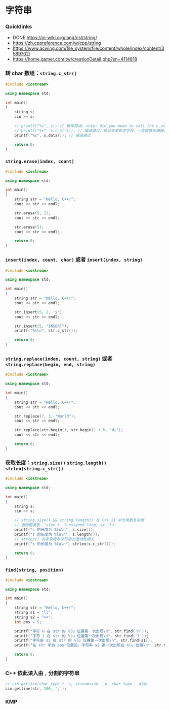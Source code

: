 # 字符串

### Quicklinks

- DONE https://oi-wiki.org/lang/csl/string/
- https://zh.cppreference.com/w/cpp/string
- https://www.acwing.com/file_system/file/content/whole/index/content/3589702/
- https://home.gamer.com.tw/creationDetail.php?sn=4114818

### 转 char 数组：`string.c_str()`

```cpp
#include <iostream>

using namespace std;

int main()
{
    string s;
    cin >> s;

    // printf("%s", s); // 编译错误: note: did you mean to call the c_str() method?
    // printf("%s", s.c_str()); // 编译通过，保证末尾有空字符，一定能够正确输出
    printf("%s", s.data()); // 编译通过

    return 0;
}
```

### `string.erase(index, count)`

```cpp
#include <iostream>

using namespace std;

int main()
{
    string str = "Hello, C++!";
    cout << str << endl;

    str.erase(5, 2);
    cout << str << endl;

    str.erase(5);
    cout << str << endl;

    return 0;
}
```

### `insert(index, count, char)` 或者 `insert(index, string)`

```cpp
#include <iostream>

using namespace std;

int main()
{
    string str = "Hello, C++!";
    cout << str << endl;

    str.insert(5, 2, 'x');
    cout << str << endl;

    str.insert(5, "INSERT");
    printf("%s\n", str.c_str());

    return 0;
}
```

### `string.replace(index, count, string)` 或者 `string.replace(begin, end, string)`

```cpp
#include <iostream>

using namespace std;

int main()
{
    string str = "Hello, C++!";
    cout << str << endl;

    str.replace(7, 3, "World");
    cout << str << endl;

    str.replace(str.begin(), str.begin() + 5, "Hi");
    cout << str << endl;

    return 0;
}
```

### 获取长度：`string.size()` `string.length()` `strlen(string.c_str())`

```cpp
#include <iostream>

using namespace std;

int main()
{
    string s;
    cin >> s;

    // string.size() && string.length() 在 C++ 11 中为常数复杂度
    // 返回值类型：`size_t` (unsigned long) => `lu`
    printf("s 的长度为 %lu\n", s.size());
    printf("s 的长度为 %lu\n", s.length());
    // strlen() 的复杂度与字符串长度线性相关
    printf("s 的长度为 %lu\n", strlen(s.c_str()));

    return 0;
}
```

### `find(string, position)`

```cpp
#include <iostream>

using namespace std;

int main()
{
    string str = "Hello, C++!";
    string s1 = "ll";
    string s2 = "++";
    int pos = 5;

    printf("字符 H 在 str 的 %lu 位置第一次出现\n", str.find('H'));
    printf("字符 l 在 str 的 %lu 位置第一次出现\n", str.find('l'));
    printf("字符串 s1 在 str 的 %lu 位置第一次出现\n", str.find(s1));
    printf("在 str 中自 pos 位置起，字符串 s2 第一次出现在 %lu 位置\n", str.find(s2));

    return 0;
}
```

### C++ 依此读入由 `,` 分割的字符串

```cpp
// cin.getline(char_type *__s, streamsize __n, char_type __dlm)
cin.getline(str, 100, ',');
```

### KMP
